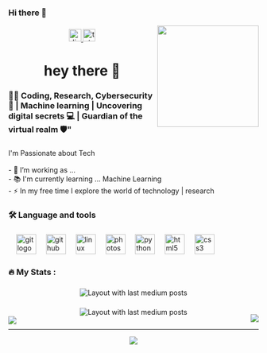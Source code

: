 ### Hi there 👋

<!--
**lilkuuks/lilkuuks** is a ✨ _special_ ✨ repository because its `README.md` (this file) appears on your GitHub profile.
-->

<img align="right" height="204" src="https://static.wixstatic.com/media/3eee0b_8b6780c6bd8245ecafdbe55d8db7e2df~mv2.gif"  />

###

<div align="center">
  <a href="kindkuuks" target="_blank">
    <img src="https://img.shields.io/static/v1?message=Discord&logo=discord&label=&color=7289DA&logoColor=white&labelColor=&style=for-the-badge" height="25" alt="discord logo"  />
  </a>
  <a href="@kay_Bee0" target="_blank">
    <img src="https://img.shields.io/static/v1?message=Telegram&logo=telegram&label=&color=2CA5E0&logoColor=white&labelColor=&style=for-the-badge" height="25" alt="telegram logo"  />
  </a>
</div>

###

<h1 align="center">hey there 👋</h1>

###

<h3 align="left">👩‍💻  Coding, Research, Cybersecurity 🔐 | Machine learning | Uncovering digital secrets 💻 | Guardian of the virtual realm 🛡️"</h3>

###

<p align="left">I'm  Passionate about Tech<br><br>- 🔭 I’m working as ...<br>- 📚 I'm currently learning ... Machine Learning<br>- ⚡ In my free time I explore the world of technology | research</p>

###

<h3 align="left">🛠 Language and tools</h3>

###

<div align="left">
  <img width="12" />
  <img src="https://cdn.jsdelivr.net/gh/devicons/devicon/icons/git/git-original.svg" height="40" alt="git logo"  />
  <img width="12" />
  <img src="https://cdn.jsdelivr.net/gh/devicons/devicon/icons/github/github-original.svg" height="40" alt="github logo"  />
  <img width="12" />
  <img src="https://cdn.jsdelivr.net/gh/devicons/devicon/icons/linux/linux-original.svg" height="40" alt="linux logo"  />
  <img width="12" />
  <img src="https://cdn.jsdelivr.net/gh/devicons/devicon/icons/photoshop/photoshop-plain.svg" height="40" alt="photoshop logo"  />
  <img width="12" />
  <img src="https://cdn.jsdelivr.net/gh/devicons/devicon/icons/python/python-original.svg" height="40" alt="python logo"  />
  <img width="12" />
  <img src="https://cdn.jsdelivr.net/gh/devicons/devicon/icons/html5/html5-original.svg" height="40" alt="html5 logo"  />
  <img width="12" />
  <img src="https://cdn.jsdelivr.net/gh/devicons/devicon/icons/css3/css3-original.svg" height="40" alt="css3 logo"  />
</div>

###

<h3 align="left">🔥   My Stats :</h3>

###

<div align="center">
  <img src="https://github-read-medium-git-main.pahlevikun.vercel.app/latest?limit=4&username=lilkuuks&theme=dark" alt="Layout with last medium posts"  />
</div>

###

<div align="center">
  <img src="https://github-read-medium-git-main.pahlevikun.vercel.app/latest?limit=4&username=lilkuuks&theme=radical" alt="Layout with last medium posts"  />
</div>



<div align="left">
<img src="https://github-readme-stats.vercel.app/api?username=lilkuuks&hide_title=false&hide_rank=false&show_icons=true&include_all_commits=true&count_private=true&disable_animations=false&theme=dracula&locale=en&hide_border=false"/>
</div>
<div align="right" style="margin-top: -20px;">
<img src="https://streak-stats.demolab.com/?user=lilkuuks&locale=en&mode=daily&theme=dark&hide_border=false&border_radius=5&order=3"/>
</div>


<hr>

<div align="center">
<img src="https://profile-readme-generator.com/assets/snake.svg"/>
</div>

###
